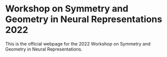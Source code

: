 # Workshop on Symmetry and Geometry in Neural Representations 2022

This is the official webpage for the 2022 Workshop on Symmetry and Geometry in Neural Representations.
